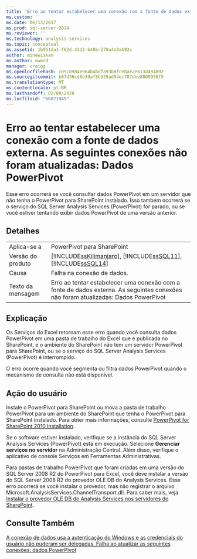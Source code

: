 ```yaml
---
title: 'Erro ao tentar estabelecer uma conexão com a fonte de dados externa. As seguintes conexões não foram atualizadas: dados PowerPivot | Microsoft Docs'
ms.custom: ''
ms.date: 06/13/2017
ms.prod: sql-server-2014
ms.reviewer: ''
ms.technology: analysis-services
ms.topic: conceptual
ms.assetid: 1b951da1-f62d-43d2-b40b-270a4a9ab92c
author: minewiskan
ms.author: owend
manager: craigg
ms.openlocfilehash: c09c8984e964b4bdfa93b0fcebae2e613d484892
ms.sourcegitcommit: b87d36c46b39af8b929ad94ec707dee8800950f5
ms.translationtype: MT
ms.contentlocale: pt-BR
ms.lasthandoff: 02/08/2020
ms.locfileid: "66071949"
---
```

# <a name="an-error-occurred-during-an-attempt-to-establish-a-connection-to-the-external-data-source-the-following-connections-failed-to-refresh-powerpivot-data"></a>Erro ao tentar estabelecer uma conexão com a fonte de dados externa. As seguintes conexões não foram atualizadas: Dados PowerPivot
  Esse erro ocorrerá se você consultar dados PowerPivot em um servidor que não tenha o PowerPivot para SharePoint instalado. Isso também ocorrerá se o serviço do SQL Server Analysis Services (PowerPivot) for parado, ou se você estiver tentando exibir dados PowerPivot de uma versão anterior.  
  
## <a name="details"></a>Detalhes  
  
|||  
|-|-|  
|Aplica-se a|PowerPivot para SharePoint|  
|Versão do produto|[!INCLUDE[ssKilimanjaro](../../includes/sskilimanjaro-md.md)], [!INCLUDE[ssSQL11](../../includes/sssql11-md.md)], [!INCLUDE[ssSQL14](../../includes/sssql14-md.md)]|  
|Causa|Falha na conexão de dados.|  
|Texto da mensagem|Erro ao tentar estabelecer uma conexão com a fonte de dados externa. As seguintes conexões não foram atualizadas: Dados PowerPivot|  
  
## <a name="explanation"></a>Explicação  
 Os Serviços do Excel retornam esse erro quando você consulta dados PowerPivot em uma pasta de trabalho do Excel que é publicada no SharePoint, e o ambiente do SharePoint não tem um servidor PowerPivot para SharePoint, ou se o serviço do SQL Server Analysis Services (PowerPivot) é interrompido.  
  
 O erro ocorre quando você segmenta ou filtra dados PowerPivot quando o mecanismo de consulta não está disponível.  
  
## <a name="user-action"></a>Ação do usuário  
 Instale o PowerPivot para SharePoint ou mova a pasta de trabalho PowerPivot para um ambiente do SharePoint que tenha o PowerPivot para SharePoint instalado. Para obter mais informações, consulte [PowerPivot for SharePoint 2010 Installation](../../sql-server/install/powerpivot-for-sharepoint-2010-installation.md).  
  
 Se o software estiver instalado, verifique se a instância do SQL Server Analysis Services (PowerPivot) está em execução. Selecione **Gerenciar serviços no servidor** na Administração Central. Além disso, verifique o aplicativo de console Serviços em Ferramentas Administrativas.  
  
 Para pastas de trabalho PowerPivot que foram criadas em uma versão do SQL Server 2008 R2 do PowerPivot para Excel, você deve instalar a versão do SQL Server 2008 R2 do provedor OLE DB do Analysis Services. Esse erro ocorrerá se você instalar o provedor, mas não registrar o arquivo Microsoft.AnalysisServices.ChannelTransport.dll. Para saber mais, veja [Instalar o provedor OLE DB do Analysis Services nos servidores do SharePoint](../../sql-server/install/install-the-analysis-services-ole-db-provider-on-sharepoint-servers.md).  
  
## <a name="see-also"></a>Consulte Também  
 [A conexão de dados usa a autenticação do Windows e as credenciais do usuário não puderam ser delegadas. Falha ao atualizar as seguintes conexões: dados PowerPivot](the-data-connection-user-could-not-be-delegated.md)  
  
  
